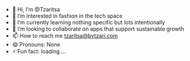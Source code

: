 - 👋 Hi, I’m @Tzaritsa
- 👀 I’m interested in fashion in the tech space
- 🌱 I’m currently learning nothing specific but lots intentionally
- 💞️ I’m looking to collaborate on apps that support sustainable growth
- 📫 How to reach me tzaritsa@bytzari.com
- 😄 Pronouns: None
- ⚡ Fun fact: loading....

<!---
Tzaritsa/Tzaritsa is a ✨ special ✨ repository because its `README.md` (this file) appears on your GitHub profile.
You can click the Preview link to take a look at your changes.
--->

